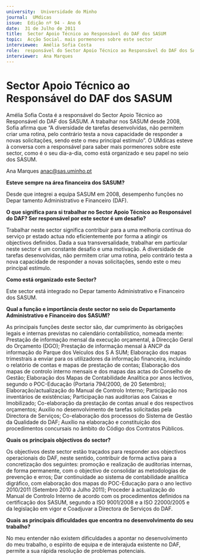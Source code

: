 ```yaml
---
university:  Universidade do Minho
journal:  UMdicas
issue:  Edição nº 94 - Ano 6
date:  31 de Julho de 2011
title:  Sector Apoio Técnico ao Responsável do DAF dos SASUM
topic:  Acção Social. mais pormenores sobre este sector
interviewee:  Amélia Sofia Costa
role:  responsável do Sector Apoio Técnico ao Responsável do DAF dos SASUM
interviewer:  Ana Marques
--- 
```


# Sector Apoio Técnico ao Responsável do DAF dos SASUM 


Amélia Sofia Costa é a responsável do Sector Apoio Técnico ao Responsável do DAF dos SASUM. A trabalhar nos SASUM desde 2008, Sofia afirma que “A diversidade de tarefas desenvolvidas, não permitem criar uma rotina, pelo contrário testa a nova capacidade de responder a novas solicitações, sendo este o meu principal estímulo”. O UMdicas esteve à conversa com a responsável para saber mais pormenores sobre este sector, como é o seu dia-a-dia, como está organizado e seu papel no seio dos SASUM.
 
Ana Marques anac@sas.uminho.pt 


**Esteve sempre na área financeira dos SASUM?**

Desde que integrei a equipa SASUM em 2008, desempenho funções no Depar tamento Administrativo e Financeiro (DAF).
 

**O que significa para si trabalhar no Sector Apoio Técnico ao Responsável do DAF? Ser responsável por este sector é um desafio?**

Trabalhar neste sector significa contribuir para a uma melhoria contínua do serviço pr estado actua ndo eficientemente por forma a atingir os objectivos definidos.
Dada a sua transversalidade, trabalhar em particular neste sector é um constante desafio e uma motivação. A diversidade de tarefas desenvolvidas, não permitem criar uma rotina, pelo contrário testa a nova capacidade de responder a novas solicitações, sendo este o meu principal estímulo.
 

**Como está organizado este Sector?**

Este sector está integrado no Depar tamento Administrativo e Financeiro dos SASUM.
 

**Qual a função e importância deste sector no seio do Departamento Administrativo e Financeiro dos SASUM?**

As principais funções deste sector são, dar cumprimento às obrigações legais e internas previstas no calendário contabilístico, nomeada mente: Prestação de informação mensal da execução orçamental, à Direcção Geral do Orçamento (DGO); Prestação de informação mensal à ANCP da informação do Parque dos Veículos dos S A SUM; Elaboração dos mapas trimestrais a enviar para os utilizadores da informação financeira, incluindo o relatório de contas e mapas de prestação de contas; Elaboração dos mapas de controlo interno mensais e dos mapas das actas do Conselho de Gestão; Elaboração dos Mapas de Contabilidade Analítica por anos lectivos, segundo o POC-Educação (Portaria 794/2000, de 20 Setembro); Elaboração/actualização do Manual de Controlo Interno; Participação nos inventários de existências; Participação nas auditorias aos Caixas e Imobilizado; Co-elaboração da prestação de contas anual e dos respectivos orçamentos; Auxilio no desenvolvimento de tarefas solicitadas pela Directora de Serviços; Co-elaboração dos processos do Sistema de Gestão da Qualidade do DAF; Auxílio na elaboração e constituição dos procedimentos concursais no âmbito do Código dos Contratos Públicos.
 

**Quais os principais objectivos do sector?**

Os objectivos deste sector estão traçados para responder aos objectivos operacionais do DAF, neste sentido, contribuir de forma activa para a concretização dos seguintes: promoção e realização de auditorias internas, de forma permanente, com o objectivo de consolidar as metodologias de prevenção e erros; Dar continuidade ao sistema de contabilidade analítica digráfico, com elaboração dos mapas do POC-Educação para o ano lectivo 2010/2011 (Setembro 2010 a Julho 2011); Proceder à actualização do Manual de Controlo Interno de acordo com os procedimentos definidos na certificação dos SASUM, segundo a ISO 9001/2008 e a ISO 22000/2005 e da legislação em vigor e Coadjuvar a Directora de Serviços do DAF.
 

**Quais as principais dificuldades que encontra no desenvolvimento do seu trabalho?**

No meu entender não existem dificuldades a apontar no desenvolvimento do meu trabalho, o espírito de equipa e de interajuda existente no DAF, permite a sua rápida resolução de problemas potenciais.

